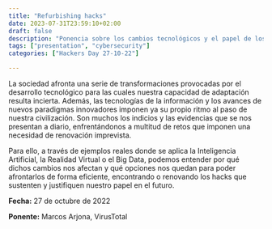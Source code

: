 ```yaml
---
title: "Refurbishing hacks"
date: 2023-07-31T23:59:10+02:00
draft: false
description: "Ponencia sobre los cambios tecnológicos y el papel de los ingenieros informáticos"
tags: ["presentation", "cybersecurity"]
categories: ["Hackers Day 27-10-22"]

---
```


La sociedad afronta una serie de transformaciones provocadas por el desarrollo tecnológico para las cuales nuestra capacidad de adaptación resulta incierta. Además, las tecnologías de la información y los avances de nuevos paradigmas innovadores imponen ya su propio ritmo al paso de nuestra civilización. Son muchos los indicios y las evidencias que se nos presentan a diario, enfrentándonos a multitud de retos que imponen una necesidad de renovación imprevista.

Para ello, a través de ejemplos reales donde se aplica la Inteligencia Artificial, la Realidad Virtual o el Big Data, podemos entender por qué dichos cambios nos afectan y qué opciones nos quedan para poder afrontarlos de forma eficiente, encontrando o renovando los hacks que sustenten y justifiquen nuestro papel en el futuro.

**Fecha:** 27 de octubre de 2022

**Ponente:** Marcos Arjona, VirusTotal